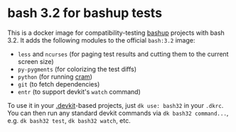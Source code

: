 # bash 3.2 for bashup tests

This is a docker image for compatibility-testing [bashup](https://github.com/bashup/) projects with bash 3.2.  It adds the following modules to the official `bash:3.2` image:

* `less` and `ncurses` (for paging test results and cutting them to the current screen size)
* `py-pygments` (for colorizing the test diffs)
* `python` (for running [cram](https://bitheap.org/cram))
* `git` (to fetch dependencies)
* `entr` (to support devkit's `watch` command)

To use it in your [.devkit](https://github.com/bashup/.devkit)-based projects, just `dk use: bash32` in your `.dkrc`.  You can then run any standard devkit commands via `dk bash32 command...`, e.g. `dk bash32 test`, `dk bash32 watch`, etc.